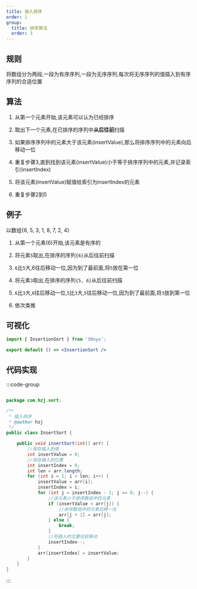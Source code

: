 ```yaml
---
title: 插入排序
order: 1
group:
  title: 排序算法
  order: 3
---
```


## 规则

将数组分为两段,一段为有序序列,一段为无序序列,每次将无序序列的值插入到有序序列的合适位置

## 算法

1. 从第一个元素开始,该元素可以认为已经排序

2. 取出下一个元素,在已排序的序列中**从后往前**扫描

3. 如果排序序列中的元素大于该元素(insertValue),那么将排序序列中的元素向后移动一位

4. 重复步骤3,直到找到该元素(insertValue)小于等于排序序列中的元素,并记录索引(insertIndex)

5. 将该元素(insertValue)赋值给索引为insertIndex的元素

6. 重复步骤2到5

## 例子

以数组{6, 5, 3, 1, 8, 7, 2, 4}

1. 从第一个元素(6)开始,该元素是有序的

2. 将元素`5`取出,在排序的序列`{6}`从后往前扫描

3. `6`比`5`大,6往后移动一位,因为到了最前面,将`5`放在第一位

4. 将元素`3`取出,在排序的序列`{5, 6}`从后往前扫描

5. `6`比`3`大,`6`往后移动一位,`5`比`3`大,`5`往后移动一位,因为到了最前面,将`3`放到第一位

6. 依次类推

## 可视化

```jsx
import { InsertionSort } from '39nyx';

export default () => <InsertionSort />
```

## 代码实现

:::code-group

```javascript [js]

```


```java [java]
package com.hzj.sort;

/**
 * 插入排序
 * @author hzj
 */
public class InsertSort {

    public void insertSort(int[] arr) {
        //保存插入的值
        int insertValue = 0;
        //保存插入的位置
        int insertIndex = 0;
        int len = arr.length;
        for (int i = 1; i < len; i++) {
            insertValue = arr[i];
            insertIndex = i;
            for (int j = insertIndex - 1; j >= 0; j--) {
                //该元素小于排序数组中的元素
                if (insertValue < arr[j]) {
                    //排序数组中的元素后移一位
                    arr[j + 1] = arr[j];
                } else {
                    break;
                }
                //将插入的位置往前移动
                insertIndex--;
            }
            arr[insertIndex] = insertValue;
        }
    }
}
```
:::
